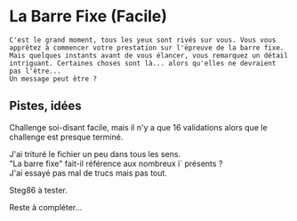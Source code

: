 # La Barre Fixe (Facile)

```
C'est le grand moment, tous les yeux sont rivés sur vous. Vous vous apprêtez à commencer votre prestation sur l'épreuve de la barre fixe.
Mais quelques instants avant de vous élancer, vous remarquez un détail intriguant. Certaines choses sont là... alors qu'elles ne devraient pas l'être...
Un message peut être ?
```

## Pistes, idées

Challenge soi-disant facile, mais il n'y a que 16 validations alors que le challenge est presque terminé.

J'ai trituré le fichier un peu dans tous les sens.  
"La barre fixe" fait-il référence aux nombreux ì` présents ?  
J'ai essayé pas mal de trucs mais pas tout.  

Steg86 à tester.


Reste à compléter...

